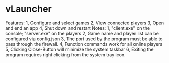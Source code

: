 # vLauncher
Features:
1, Configure and select games
2, View connected players
3, Open and end an app
4, Shut down and restart
Notes:
1, "client.exe" on the console; "server.exe" on the players
2, Game name and player list can be configured via config.json
3, The port used by the program must be able to pass through the firewall.
4, Function commands work for all online players
5, Clicking Close-Button will minimize the system taskbar
6, Exiting the program requires right clicking from the system tray icon.